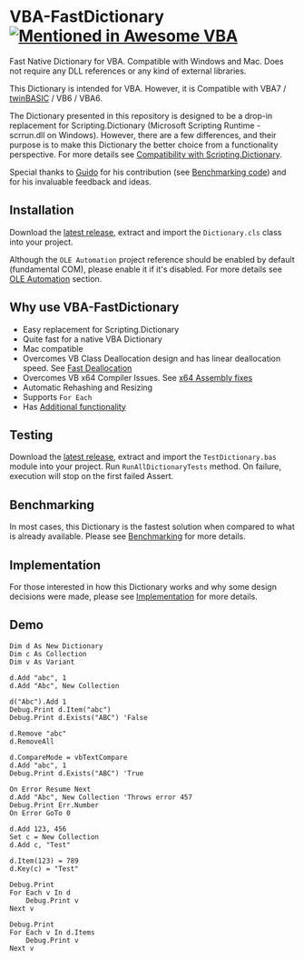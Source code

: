 # VBA-FastDictionary [![Mentioned in Awesome VBA](https://awesome.re/mentioned-badge.svg)](https://github.com/sancarn/awesome-vba)
Fast Native Dictionary for VBA. Compatible with Windows and Mac. Does not require any DLL references or any kind of external libraries.

This Dictionary is intended for VBA. However, it is Compatible with VBA7 / [twinBASIC](https://twinbasic.com/) / VB6 / VBA6.

The Dictionary presented in this repository is designed to be a drop-in replacement for Scripting.Dictionary (Microsoft Scripting Runtime - scrrun.dll on Windows). However, there are a few differences, and their purpose is to make this Dictionary the better choice from a functionality perspective. For more details see [Compatibility with Scripting.Dictionary](Implementation.md#compatibility-with-scriptingdictionary).

Special thanks to [Guido](https://github.com/guwidoe) for his contribution (see [Benchmarking code](benchmarking/README.md#benchmarking-code)) and for his invaluable feedback and ideas.

## Installation

Download the [latest release](https://github.com/cristianbuse/VBA-FastDictionary/releases/latest), extract and import the ```Dictionary.cls``` class into your project.

Although the ```OLE Automation``` project reference should be enabled by default (fundamental COM), please enable it if it's disabled. For more details see [OLE Automation](https://github.com/cristianbuse/VBA-FastDictionary/blob/master/Implementation.md#ole-automation) section.

## Why use VBA-FastDictionary

- Easy replacement for Scripting.Dictionary
- Quite fast for a native VBA Dictionary 
- Mac compatible
- Overcomes VB Class Deallocation design and has linear deallocation speed. See [Fast Deallocation](https://github.com/cristianbuse/VBA-FastDictionary/blob/master/Implementation.md#fast-deallocation)
- Overcomes VB x64 Compiler Issues. See [x64 Assembly fixes](https://github.com/cristianbuse/VBA-FastDictionary/blob/master/Implementation.md#x64-assembly)
- Automatic Rehashing and Resizing
- Supports ```For Each```
- Has [Additional functionality](https://github.com/cristianbuse/VBA-FastDictionary/blob/master/Implementation.md#additional-functionality)

## Testing

Download the [latest release](https://github.com/cristianbuse/VBA-FastDictionary/releases/latest), extract and import the ```TestDictionary.bas``` module into your project.
Run ```RunAllDictionaryTests``` method. On failure, execution will stop on the first failed Assert.

## Benchmarking

In most cases, this Dictionary is the fastest solution when compared to what is already available. Please see [Benchmarking](benchmarking/README.md) for more details.

## Implementation

For those interested in how this Dictionary works and why some design decisions were made, please see [Implementation](Implementation.md) for more details.

## Demo

```VBA
Dim d As New Dictionary
Dim c As Collection
Dim v As Variant

d.Add "abc", 1
d.Add "Abc", New Collection

d("Abc").Add 1
Debug.Print d.Item("abc")
Debug.Print d.Exists("ABC") 'False

d.Remove "abc"
d.RemoveAll

d.CompareMode = vbTextCompare
d.Add "abc", 1
Debug.Print d.Exists("ABC") 'True

On Error Resume Next
d.Add "Abc", New Collection 'Throws error 457
Debug.Print Err.Number
On Error GoTo 0

d.Add 123, 456
Set c = New Collection
d.Add c, "Test"

d.Item(123) = 789
d.Key(c) = "Test"

Debug.Print
For Each v In d
    Debug.Print v
Next v

Debug.Print
For Each v In d.Items
    Debug.Print v
Next v
```
